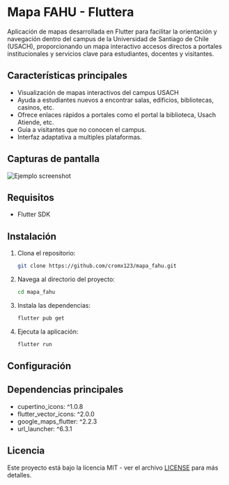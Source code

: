 # Mapa FAHU - Fluttera

Aplicación de mapas desarrollada en Flutter para facilitar la orientación y navegación dentro del campus de la Universidad de Santiago de Chile (USACH), proporcionando un mapa interactivo accesos directos a portales institucionales y servicios clave para estudiantes, docentes y visitantes.

## Características principales
- Visualización de mapas interactivos del campus USACH
- Ayuda a estudiantes nuevos a encontrar salas, edificios, bibliotecas, casinos, etc.
- Ofrece enlaces rápidos a portales como el portal la biblioteca, Usach Atiende, etc.
- Guia a visitantes que no conocen el campus.
- Interfaz adaptativa a multiples plataformas.

## Capturas de pantalla
![Ejemplo screenshot](screenshots/screenshot1.png)

## Requisitos
- Flutter SDK 

## Instalación
1. Clona el repositorio:
   ```bash
   git clone https://github.com/cromx123/mapa_fahu.git
   ```
2. Navega al directorio del proyecto:
   ```bash
   cd mapa_fahu
   ```
3. Instala las dependencias:
   ```bash
   flutter pub get
   ```
4. Ejecuta la aplicación:
   ```bash
   flutter run
   ```

## Configuración

## Dependencias principales
- cupertino_icons: ^1.0.8
- flutter_vector_icons: ^2.0.0
- google_maps_flutter: ^2.2.3
- url_launcher: ^6.3.1

## Licencia
Este proyecto está bajo la licencia MIT - ver el archivo [LICENSE](LICENSE) para más detalles.
